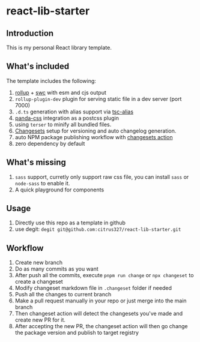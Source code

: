 # react-lib-starter

## Introduction

This is my personal React library template.

## What's included

The template includes the following:

1. [rollup](https://rollupjs.org/) + [swc](https://swc.rs/) with esm and cjs output
2. `rollup-plugin-dev` plugin for serving static file in a dev server (port 7000)
3. `.d.ts` generation with alias support via [tsc-alias](https://github.com/justkey007/tsc-alias)
4. [panda-css](https://panda-css.com/) integration as a postcss plugin
5. using `terser` to minify all bundled files.
6. [Changesets](https://github.com/changesets/changesets) setup for versioning and auto changelog generation.
7. auto NPM package publishing workflow with [changesets action](https://github.com/changesets/action)
8. zero dependency by default

## What's missing

1. `sass` support, curretly only support raw css file, you can install `sass` or `node-sass` to enable it.
2. A quick playground for components

## Usage

1. Directly use this repo as a template in github
2. use degit: `degit git@github.com:citrus327/react-lib-starter.git`

## Workflow

1. Create new branch
2. Do as many commits as you want
3. After push all the commits, execute `pnpm run change` or `npx changeset` to create a changeset
4. Modify changeset markdown file in `.changeset` folder if needed
5. Push all the changes to current branch
6. Make a pull request manually in your repo or just merge into the main branch
7. Then changeset action will detect the changesets you've made and create new PR for it.
8. After accepting the new PR, the changeset action will then go change the package version and publish to target registry

